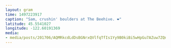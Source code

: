 ```yaml
---
layout: gram
time: 1497223917
caption: "Sam, crushin' boulders at The Beehive. ❤️"
latitude: 45.5541027
longitude: -122.60191369
media:
- media/posts/201706/AQMRkcdLdDsBGNrxQVlfqTfIs1Yy9B0kiBi5wHpGu7AZuw7ZQnYOQ2rLHQhT5dP5K42F3yz8UaHaJ8HoTOcNUutgmWGs7NXAqFqR2w_17878038718066727.mp4
---
```

